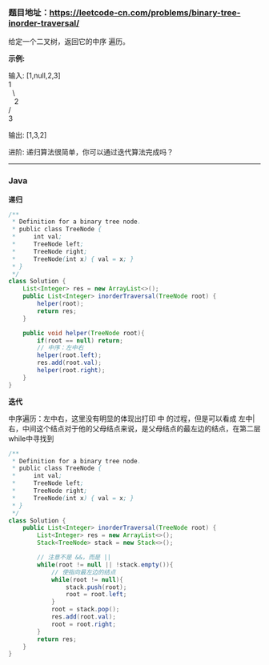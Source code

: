 ### 题目地址：https://leetcode-cn.com/problems/binary-tree-inorder-traversal/

给定一个二叉树，返回它的中序 遍历。

**示例:**

输入: [1,null,2,3]<br>
   1<br>
   &nbsp; \ <br>
    &nbsp;&nbsp; 2<br>
    / <br>
  3<br>

输出: [1,3,2] <br>

进阶: 递归算法很简单，你可以通过迭代算法完成吗？

---

### Java

**递归**
``` java
/**
 * Definition for a binary tree node.
 * public class TreeNode {
 *     int val;
 *     TreeNode left;
 *     TreeNode right;
 *     TreeNode(int x) { val = x; }
 * }
 */
class Solution {
    List<Integer> res = new ArrayList<>();
    public List<Integer> inorderTraversal(TreeNode root) {
        helper(root);
        return res;
    }

    public void helper(TreeNode root){
        if(root == null) return;
        // 中序：左中右
        helper(root.left);
        res.add(root.val);
        helper(root.right);
    }
}
```

**迭代**

中序遍历：左中右，这里没有明显的体现出打印 中 的过程，但是可以看成 左中|右，中间这个结点对于他的父母结点来说，是父母结点的最左边的结点，在第二层while中寻找到


``` java
/**
 * Definition for a binary tree node.
 * public class TreeNode {
 *     int val;
 *     TreeNode left;
 *     TreeNode right;
 *     TreeNode(int x) { val = x; }
 * }
 */
class Solution {
    public List<Integer> inorderTraversal(TreeNode root) {
        List<Integer> res = new ArrayList<>();
        Stack<TreeNode> stack = new Stack<>();

        // 注意不是 &&，而是 ||
        while(root != null || !stack.empty()){
            // 使指向最左边的结点
            while(root != null){
                stack.push(root);
                root = root.left;
            }
            root = stack.pop();
            res.add(root.val);
            root = root.right;
        }
        return res;
    }
}
```


